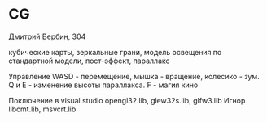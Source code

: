 # CG
Дмитрий Вербин, 304

кубические карты, зеркальные грани, модель освещения по стандартной модели, пост-эффект, параллакс

Управление WASD - перемещение, мышка - вращение, колесико - зум. Q и E - изменение высоты параллакса. F - магия кино

Поключение в visual studio opengl32.lib, glew32s.lib, glfw3.lib
Игнор libcmt.lib, msvcrt.lib
